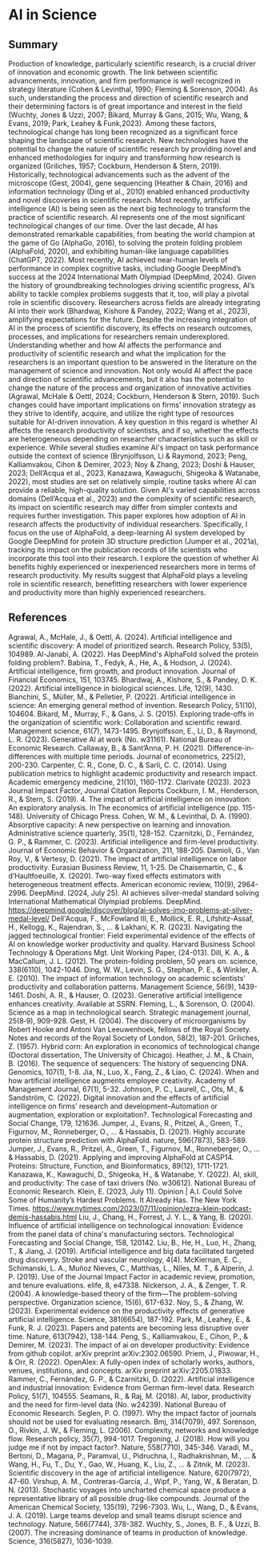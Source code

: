 # AI in Science
## Summary
Production of knowledge, particularly scientific research, is a crucial driver of innovation and economic growth. The link between scientific advancements, innovation, and firm performance is well recognized in strategy literature (Cohen & Levinthal, 1990; Fleming & Sorenson, 2004). As such, understanding the process and direction of scientific research and their determining factors is of great importance and interest in the field (Wuchty, Jones & Uzzi, 2007; Bikard, Murray & Gans, 2015; Wu, Wang, & Evans, 2019; Park, Leahey & Funk,2023).
Among these factors, technological change has long been recognized as a significant force shaping the landscape of scientific research. New technologies have the potential to change the nature of scientific research by providing novel and enhanced methodologies for inquiry and transforming how research is organized (Griliches, 1957; Cockburn, Henderson & Stern, 2019). Historically, technological advancements such as the advent of the microscope (Gest, 2004), gene sequencing (Heather & Chain, 2016) and information technology (Ding et al., 2010) enabled enhanced productivity and novel discoveries in scientific research. Most recently, artificial intelligence (AI) is being seen as the next big technology to transform the practice of scientific research.
AI represents one of the most significant technological changes of our time. Over the last decade, AI has demonstrated remarkable capabilities, from beating the world champion at the game of Go (AlphaGo, 2016), to solving the protein folding problem (AlphaFold, 2020), and exhibiting human-like language capabilities (ChatGPT, 2022). Most recently, AI achieved near-human levels of performance in complex cognitive tasks, including Google DeepMind’s success at the 2024 International Math Olympiad (DeepMind, 2024). Given the history of groundbreaking technologies driving scientific progress, AI’s ability to tackle complex problems suggests that it, too, will play a pivotal role in scientific discovery. Researchers across fields are already integrating AI into their work (Bhardwaj, Kishore & Pandey, 2022; Wang et al., 2023), amplifying expectations for the future.
Despite the increasing integration of AI in the process of scientific discovery, its effects on research outcomes, processes, and implications for researchers remain underexplored. Understanding whether and how AI affects the performance and productivity of scientific research and what the implication for the researchers is an important question to be answered in the literature on the management of science and innovation. Not only would AI affect the pace and direction of scientific advancements, but it also has the potential to change the nature of the process and organization of innovative activities (Agrawal, McHale & Oettl, 2024; Cockburn, Henderson & Stern, 2019). Such changes could have important implications on firms’ innovation strategy as they strive to identify, acquire, and utilize the right type of resources suitable for AI-driven innovation.
A key question in this regard is whether AI affects the research productivity of scientists, and if so, whether the effects are heterogeneous depending on researcher characteristics such as skill or experience. While several studies examine AI's impact on task performance outside the context of science (Brynjolfsson, Li & Raymond, 2023; Peng, Kalliamvakou, Cihon & Demirer, 2023; Noy & Zhang, 2023; Doshi & Hauser, 2023; Dell’Acqua et al., 2023, Kanazawa, Kawaguchi, Shigeoka & Watanabe, 2022), most studies are set on relatively simple, routine tasks where AI can provide a reliable, high-quality solution. Given AI's varied capabilities across domains (Dell’Acqua et al., 2023) and the complexity of scientific research, its impact on scientific research may differ from simpler contexts and requires further investigation.
This paper explores how adoption of AI in research affects the productivity of individual researchers. Specifically, I focus on the use of AlphaFold, a deep-learning AI system developed by Google DeepMind for protein 3D structure prediction (Jumper et al., 2021a), tracking its impact on the publication records of life scientists who incorporate this tool into their research. I explore the question of whether AI benefits highly experienced or inexperienced researchers more in terms of research productivity. My results suggest that AlphaFold plays a leveling role in scientific research, benefitting researchers with lower experience and productivity more than highly experienced researchers.

## References
Agrawal, A., McHale, J., & Oettl, A. (2024). Artificial intelligence and scientific discovery: A model of prioritized search. Research Policy, 53(5), 104989.
Al-Janabi, A. (2022). Has DeepMind's AlphaFold solved the protein folding problem?.
Babina, T., Fedyk, A., He, A., & Hodson, J. (2024). Artificial intelligence, firm growth, and product innovation. Journal of Financial Economics, 151, 103745.
Bhardwaj, A., Kishore, S., & Pandey, D. K. (2022). Artificial intelligence in biological sciences. Life, 12(9), 1430.
Bianchini, S., Müller, M., & Pelletier, P. (2022). Artificial intelligence in science: An emerging general method of invention. Research Policy, 51(10), 104604.
Bikard, M., Murray, F., & Gans, J. S. (2015). Exploring trade-offs in the organization of scientific work: Collaboration and scientific reward. Management science, 61(7), 1473-1495.
Brynjolfsson, E., Li, D., & Raymond, L. R. (2023). Generative AI at work (No. w31161). National Bureau of Economic Research.
Callaway, B., & Sant’Anna, P. H. (2021). Difference-in-differences with multiple time periods. Journal of econometrics, 225(2), 200-230.
Carpenter, C. R., Cone, D. C., & Sarli, C. C. (2014). Using publication metrics to highlight academic productivity and research impact. Academic emergency medicine, 21(10), 1160-1172.
Clarivate (2023). 2023 Journal Impact Factor, Journal Citation Reports
Cockburn, I. M., Henderson, R., & Stern, S. (2019). 4. The impact of artificial intelligence on innovation: An exploratory analysis. In The economics of artificial intelligence (pp. 115-148). University of Chicago Press.
Cohen, W. M., & Levinthal, D. A. (1990). Absorptive capacity: A new perspective on learning and innovation. Administrative science quarterly, 35(1), 128-152.
Czarnitzki, D., Fernández, G. P., & Rammer, C. (2023). Artificial intelligence and firm-level productivity. Journal of Economic Behavior & Organization, 211, 188-205.
Damioli, G., Van Roy, V., & Vertesy, D. (2021). The impact of artificial intelligence on labor productivity. Eurasian Business Review, 11, 1-25.
De Chaisemartin, C., & d’Haultfoeuille, X. (2020). Two-way fixed effects estimators with heterogeneous treatment effects. American economic review, 110(9), 2964-2996.
DeepMind. (2024, July 25). AI achieves silver-medal standard solving International Mathematical Olympiad problems. DeepMind. https://deepmind.google/discover/blog/ai-solves-imo-problems-at-silver-medal-level/
Dell'Acqua, F., McFowland III, E., Mollick, E. R., Lifshitz-Assaf, H., Kellogg, K., Rajendran, S., ... & Lakhani, K. R. (2023). Navigating the jagged technological frontier: Field experimental evidence of the effects of AI on knowledge worker productivity and quality. Harvard Business School Technology & Operations Mgt. Unit Working Paper, (24-013).
Dill, K. A., & MacCallum, J. L. (2012). The protein-folding problem, 50 years on. science, 338(6110), 1042-1046.
Ding, W. W., Levin, S. G., Stephan, P. E., & Winkler, A. E. (2010). The impact of information technology on academic scientists' productivity and collaboration patterns. Management Science, 56(9), 1439-1461.
Doshi, A. R., & Hauser, O. (2023). Generative artificial intelligence enhances creativity. Available at SSRN.
Fleming, L., & Sorenson, O. (2004). Science as a map in technological search. Strategic management journal, 25(8‐9), 909-928.
Gest, H. (2004). The discovery of microorganisms by Robert Hooke and Antoni Van Leeuwenhoek, fellows of the Royal Society. Notes and records of the Royal Society of London, 58(2), 187-201.
Griliches, Z. (1957). Hybrid corn: An exploration in economics of technological change (Doctoral dissertation, The University of Chicago).
Heather, J. M., & Chain, B. (2016). The sequence of sequencers: The history of sequencing DNA. Genomics, 107(1), 1-8.
Jia, N., Luo, X., Fang, Z., & Liao, C. (2024). When and how artificial intelligence augments employee creativity. Academy of Management Journal, 67(1), 5-32.
Johnson, P. C., Laurell, C., Ots, M., & Sandström, C. (2022). Digital innovation and the effects of artificial intelligence on firms’ research and development–Automation or augmentation, exploration or exploitation?. Technological Forecasting and Social Change, 179, 121636.
Jumper, J., Evans, R., Pritzel, A., Green, T., Figurnov, M., Ronneberger, O., ... & Hassabis, D. (2021). Highly accurate protein structure prediction with AlphaFold. nature, 596(7873), 583-589.
Jumper, J., Evans, R., Pritzel, A., Green, T., Figurnov, M., Ronneberger, O., ... & Hassabis, D. (2021). Applying and improving AlphaFold at CASP14. Proteins: Structure, Function, and Bioinformatics, 89(12), 1711-1721.
Kanazawa, K., Kawaguchi, D., Shigeoka, H., & Watanabe, Y. (2022). AI, skill, and productivity: The case of taxi drivers (No. w30612). National Bureau of Economic Research.
Klein, E. (2023, July 11). Opinion | A.I. Could Solve Some of Humanity’s Hardest Problems. It Already Has. The New York Times. https://www.nytimes.com/2023/07/11/opinion/ezra-klein-podcast-demis-hassabis.html
Liu, J., Chang, H., Forrest, J. Y. L., & Yang, B. (2020). Influence of artificial intelligence on technological innovation: Evidence from the panel data of china's manufacturing sectors. Technological Forecasting and Social Change, 158, 120142.
Liu, B., He, H., Luo, H., Zhang, T., & Jiang, J. (2019). Artificial intelligence and big data facilitated targeted drug discovery. Stroke and vascular neurology, 4(4).
McKiernan, E. C., Schimanski, L. A., Muñoz Nieves, C., Matthias, L., Niles, M. T., & Alperin, J. P. (2019). Use of the Journal Impact Factor in academic review, promotion, and tenure evaluations. elife, 8, e47338.
Nickerson, J. A., & Zenger, T. R. (2004). A knowledge-based theory of the firm—The problem-solving perspective. Organization science, 15(6), 617-632.
Noy, S., & Zhang, W. (2023). Experimental evidence on the productivity effects of generative artificial intelligence. Science, 381(6654), 187-192.
Park, M., Leahey, E., & Funk, R. J. (2023). Papers and patents are becoming less disruptive over time. Nature, 613(7942), 138-144.
Peng, S., Kalliamvakou, E., Cihon, P., & Demirer, M. (2023). The impact of ai on developer productivity: Evidence from github copilot. arXiv preprint arXiv:2302.06590.
Priem, J., Piwowar, H., & Orr, R. (2022). OpenAlex: A fully-open index of scholarly works, authors, venues, institutions, and concepts. arXiv preprint arXiv:2205.01833.
Rammer, C., Fernández, G. P., & Czarnitzki, D. (2022). Artificial intelligence and industrial innovation: Evidence from German firm-level data. Research Policy, 51(7), 104555.
Seamans, R., & Raj, M. (2018). AI, labor, productivity and the need for firm-level data (No. w24239). National Bureau of Economic Research.
Seglen, P. O. (1997). Why the impact factor of journals should not be used for evaluating research. Bmj, 314(7079), 497.
Sorenson, O., Rivkin, J. W., & Fleming, L. (2006). Complexity, networks and knowledge flow. Research policy, 35(7), 994-1017.
Tregoning, J. (2018). How will you judge me if not by impact factor?. Nature, 558(7710), 345-346.
Varadi, M., Bertoni, D., Magana, P., Paramval, U., Pidruchna, I., Radhakrishnan, M., ... & 
Wang, H., Fu, T., Du, Y., Gao, W., Huang, K., Liu, Z., ... & Zitnik, M. (2023). Scientific discovery in the age of artificial intelligence. Nature, 620(7972), 47-60.
Virshup, A. M., Contreras-García, J., Wipf, P., Yang, W., & Beratan, D. N. (2013). Stochastic voyages into uncharted chemical space produce a representative library of all possible drug-like compounds. Journal of the American Chemical Society, 135(19), 7296-7303.
Wu, L., Wang, D., & Evans, J. A. (2019). Large teams develop and small teams disrupt science and technology. Nature, 566(7744), 378-382.
Wuchty, S., Jones, B. F., & Uzzi, B. (2007). The increasing dominance of teams in production of knowledge. Science, 316(5827), 1036-1039.
